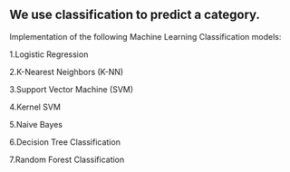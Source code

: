 ## We use classification to predict a category.

Implementation of the following Machine Learning Classification models:

1.Logistic Regression

2.K-Nearest Neighbors (K-NN)

3.Support Vector Machine (SVM)

4.Kernel SVM

5.Naive Bayes

6.Decision Tree Classification

7.Random Forest Classification
